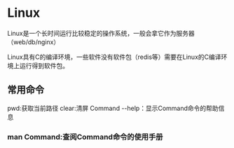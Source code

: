 # Linux
Linux是一个长时间运行比较稳定的操作系统，一般会拿它作为服务器（web/db/nginx）

Linux具有C的编译环境，一些软件没有软件包（redis等）需要在Linux的C编译环境上运行得到软件包。
## 常用命令
pwd:获取当前路径
clear:清屏
Command --help：显示Command命令的帮助信息

### man Command:查阅Command命令的使用手册
